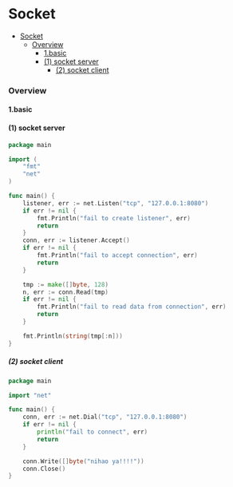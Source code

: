 # Socket


<!-- @import "[TOC]" {cmd="toc" depthFrom=1 depthTo=6 orderedList=false} -->

<!-- code_chunk_output -->

- [Socket](#socket)
    - [Overview](#overview)
      - [1.basic](#1basic)
      - [(1) socket server](#1-socket-server)
        - [(2) socket client](#2-socket-client)

<!-- /code_chunk_output -->



### Overview

#### 1.basic

#### (1) socket server
```go
package main

import (
	"fmt"
	"net"
)

func main() {
	listener, err := net.Listen("tcp", "127.0.0.1:8080")
	if err != nil {
		fmt.Println("fail to create listener", err)
		return
	}
	conn, err := listener.Accept()
	if err != nil {
		fmt.Println("fail to accept connection", err)
		return
	}

	tmp := make([]byte, 128)
	n, err := conn.Read(tmp)
	if err != nil {
		fmt.Println("fail to read data from connection", err)
		return
	}

	fmt.Println(string(tmp[:n]))
}
```

##### (2) socket client
```go
package main

import "net"

func main() {
	conn, err := net.Dial("tcp", "127.0.0.1:8080")
	if err != nil {
		println("fail to connect", err)
		return
	}

	conn.Write([]byte("nihao ya!!!!"))
	conn.Close()
}
```
